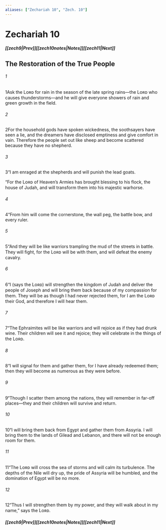 ```yaml
---
aliases: ["Zechariah 10", "Zech. 10"]
---
```

# Zechariah 10
##### <span class=arrow-left></span>[[zech9|Prev]]<span class=navigation-separator></span>[[zech10notes|Notes]]<span class=navigation-separator></span>[[zech11|Next]]<span class=arrow-right></span>
## The Restoration of the True People
###### 1
<span class=verse-first>1</span>Ask the Lᴏʀᴅ for rain in the season of the late spring rains—the Lᴏʀᴅ who causes thunderstorms—and he will give everyone showers of rain and green growth in the field.
###### 2
<span class=verse-body>2</span>For the household gods have spoken wickedness, the soothsayers have seen a lie, and the dreamers have disclosed emptiness and give comfort in vain. Therefore the people set out like sheep and become scattered because they have no shepherd.
###### 3
<span class=verse-body>3</span>“I am enraged at the shepherds and will punish the lead goats.
<div class=paragraph-break></div>

“For the Lᴏʀᴅ of Heaven’s Armies has brought blessing to his flock, the house of Judah, and will transform them into his majestic warhorse.
###### 4
<span class=verse-body>4</span>“From him will come the cornerstone, the wall peg, the battle bow, and every ruler.
###### 5
<span class=verse-body>5</span>“And they will be like warriors trampling the mud of the streets in battle. They will fight, for the Lᴏʀᴅ will be with them, and will defeat the enemy cavalry.
###### 6
<span class=verse-body>6</span>“I (says the Lᴏʀᴅ) will strengthen the kingdom of Judah and deliver the people of Joseph and will bring them back because of my compassion for them. They will be as though I had never rejected them, for I am the Lᴏʀᴅ their God, and therefore I will hear them.
###### 7
<span class=verse-body>7</span>“The Ephraimites will be like warriors and will rejoice as if they had drunk wine. Their children will see it and rejoice; they will celebrate in the things of the Lᴏʀᴅ.
###### 8
<span class=verse-body>8</span>“I will signal for them and gather them, for I have already redeemed them; then they will become as numerous as they were before.
###### 9
<span class=verse-body>9</span>“Though I scatter them among the nations, they will remember in far-off places—they and their children will survive and return.
###### 10
<span class=verse-body>10</span>“I will bring them back from Egypt and gather them from Assyria. I will bring them to the lands of Gilead and Lebanon, and there will not be enough room for them.
###### 11
<span class=verse-body>11</span>“The Lᴏʀᴅ will cross the sea of storms and will calm its turbulence. The depths of the Nile will dry up, the pride of Assyria will be humbled, and the domination of Egypt will be no more.
###### 12
<span class=verse-body>12</span>“Thus I will strengthen them by my power, and they will walk about in my name,” says the Lᴏʀᴅ.
##### <span class=arrow-left></span>[[zech9|Prev]]<span class=navigation-separator></span>[[zech10notes|Notes]]<span class=navigation-separator></span>[[zech11|Next]]<span class=arrow-right></span>